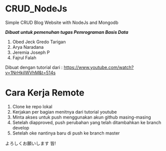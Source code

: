 # CRUD_NodeJs
Simple CRUD Blog Website with NodeJs and Mongodb

***Dibuat untuk pemenuhan tugas Pemrograman Basis Data***

1. Obed Jeck Gredo Tarigan
2. Arya Naradana
3. Jeremia Joseph P
4. Fajrul Falah

Dibuat dengan tutorial dari : https://www.youtube.com/watch?v=1NrHkjlWVhM&t=514s

# Cara Kerja Remote
1. Clone ke repo lokal
2. Kerjakan per bagian menitnya dari tutorial youtube
3. Minta akses untuk push menggunakan akun github masing-masing
4. Setelah diapproved, push perubahan yang telah ditambahkan ke branch develop
5. Setelah oke nantinya baru di push ke branch master

よろしくお願いします 皆!
